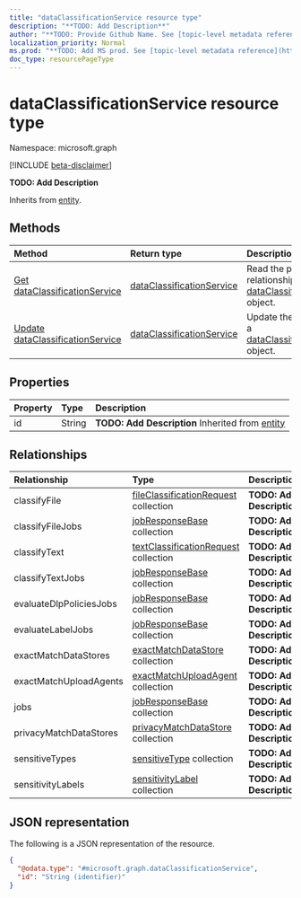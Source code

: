 ```yaml
---
title: "dataClassificationService resource type"
description: "**TODO: Add Description**"
author: "**TODO: Provide Github Name. See [topic-level metadata reference](https://msgo.azurewebsites.net/add/document/guidelines/metadata.html#topic-level-metadata)**"
localization_priority: Normal
ms.prod: "**TODO: Add MS prod. See [topic-level metadata reference](https://msgo.azurewebsites.net/add/document/guidelines/metadata.html#topic-level-metadata)**"
doc_type: resourcePageType
---
```


# dataClassificationService resource type

Namespace: microsoft.graph

[!INCLUDE [beta-disclaimer](../../includes/beta-disclaimer.md)]

**TODO: Add Description**


Inherits from [entity](../resources/entity.md).

## Methods
|Method|Return type|Description|
|:---|:---|:---|
|[Get dataClassificationService](../api/dataclassificationservice-get.md)|[dataClassificationService](../resources/dataclassificationservice.md)|Read the properties and relationships of a [dataClassificationService](../resources/dataclassificationservice.md) object.|
|[Update dataClassificationService](../api/dataclassificationservice-update.md)|[dataClassificationService](../resources/dataclassificationservice.md)|Update the properties of a [dataClassificationService](../resources/dataclassificationservice.md) object.|

## Properties
|Property|Type|Description|
|:---|:---|:---|
|id|String|**TODO: Add Description** Inherited from [entity](../resources/entity.md)|

## Relationships
|Relationship|Type|Description|
|:---|:---|:---|
|classifyFile|[fileClassificationRequest](../resources/fileclassificationrequest.md) collection|**TODO: Add Description**|
|classifyFileJobs|[jobResponseBase](../resources/jobresponsebase.md) collection|**TODO: Add Description**|
|classifyText|[textClassificationRequest](../resources/textclassificationrequest.md) collection|**TODO: Add Description**|
|classifyTextJobs|[jobResponseBase](../resources/jobresponsebase.md) collection|**TODO: Add Description**|
|evaluateDlpPoliciesJobs|[jobResponseBase](../resources/jobresponsebase.md) collection|**TODO: Add Description**|
|evaluateLabelJobs|[jobResponseBase](../resources/jobresponsebase.md) collection|**TODO: Add Description**|
|exactMatchDataStores|[exactMatchDataStore](../resources/exactmatchdatastore.md) collection|**TODO: Add Description**|
|exactMatchUploadAgents|[exactMatchUploadAgent](../resources/exactmatchuploadagent.md) collection|**TODO: Add Description**|
|jobs|[jobResponseBase](../resources/jobresponsebase.md) collection|**TODO: Add Description**|
|privacyMatchDataStores|[privacyMatchDataStore](../resources/privacymatchdatastore.md) collection|**TODO: Add Description**|
|sensitiveTypes|[sensitiveType](../resources/sensitivetype.md) collection|**TODO: Add Description**|
|sensitivityLabels|[sensitivityLabel](../resources/sensitivitylabel.md) collection|**TODO: Add Description**|

## JSON representation
The following is a JSON representation of the resource.
<!-- {
  "blockType": "resource",
  "keyProperty": "id",
  "@odata.type": "microsoft.graph.dataClassificationService",
  "baseType": "microsoft.graph.entity",
  "openType": false
}
-->
``` json
{
  "@odata.type": "#microsoft.graph.dataClassificationService",
  "id": "String (identifier)"
}
```

